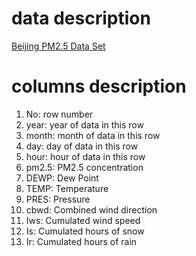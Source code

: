 # data description

[Beijing PM2.5 Data Set](https://archive.ics.uci.edu/ml/datasets/Beijing+PM2.5+Data)

# columns description

1. No: row number
2. year: year of data in this row
3. month: month of data in this row
4. day: day of data in this row
5. hour: hour of data in this row
6. pm2.5: PM2.5 concentration
7. DEWP: Dew Point
8. TEMP: Temperature
9. PRES: Pressure
10. cbwd: Combined wind direction
11. Iws: Cumulated wind speed
12. Is: Cumulated hours of snow
13. Ir: Cumulated hours of rain


